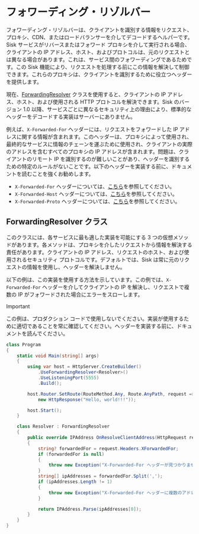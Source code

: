# フォワーディング・リゾルバー

フォワーディング・リゾルバーは、クライアントを識別する情報をリクエスト、プロキシ、CDN、またはロードバランサーを介してデコードするヘルパーです。Sisk サービスがリバースまたはフォワード プロキシを介して実行される場合、クライアントの IP アドレス、ホスト、およびプロトコルは、元のリクエストとは異なる場合があります。これは、サービス間のフォワーディングであるためです。この Sisk 機能により、リクエストを処理する前にこの情報を解決して制御できます。これらのプロキシは、クライアントを識別するために役立つヘッダーを提供します。

現在、[ForwardingResolver](/api/Sisk.Core.Http.ForwardingResolver) クラスを使用すると、クライアントの IP アドレス、ホスト、および使用される HTTP プロトコルを解決できます。Sisk のバージョン 1.0 以降、サービスごとに異なるセキュリティ上の理由により、標準的なヘッダーをデコードする実装はサーバーにありません。

例えば、`X-Forwarded-For` ヘッダーには、リクエストをフォワードした IP アドレスに関する情報が含まれます。このヘッダーは、プロキシによって使用され、最終的なサービスに情報のチェーンを運ぶために使用され、クライアントの実際のアドレスを含むすべてのプロキシの IP アドレスが含まれます。問題は、クライアントのリモート IP を識別するのが難しいことがあり、ヘッダーを識別するための特定のルールがないことです。以下のヘッダーを実装する前に、ドキュメントを読むことを強くお勧めします。

- `X-Forwarded-For` ヘッダーについては、[こちら](https://developer.mozilla.org/en-US/docs/Web/HTTP/Headers/X-Forwarded-For#security_and_privacy_concerns)を参照してください。
- `X-Forwarded-Host` ヘッダーについては、[こちら](https://developer.mozilla.org/en-US/docs/Web/HTTP/Headers/X-Forwarded-Host)を参照してください。
- `X-Forwarded-Proto` ヘッダーについては、[こちら](https://developer.mozilla.org/en-US/docs/Web/HTTP/Headers/X-Forwarded-Proto)を参照してください。

## ForwardingResolver クラス

このクラスには、各サービスに最も適した実装を可能にする 3 つの仮想メソッドがあります。各メソッドは、プロキシを介したリクエストから情報を解決する責任があります。クライアントの IP アドレス、リクエストのホスト、および使用されるセキュリティ プロトコルです。デフォルトでは、Sisk は常に元のリクエストの情報を使用し、ヘッダーを解決しません。

以下の例は、この実装を使用する方法を示しています。この例では、`X-Forwarded-For` ヘッダーを介してクライアントの IP を解決し、リクエストで複数の IP がフォワードされた場合にエラーをスローします。

> [!IMPORTANT]
> この例は、プロダクション コードで使用しないでください。実装が使用するために適切であることを常に確認してください。ヘッダーを実装する前に、ドキュメントを読んでください。

```csharp
class Program
{
    static void Main(string[] args)
    {
        using var host = HttpServer.CreateBuilder()
            .UseForwardingResolver<Resolver>()
            .UseListeningPort(5555)
            .Build();

        host.Router.SetRoute(RouteMethod.Any, Route.AnyPath, request =>
            new HttpResponse("Hello, world!!!"));

        host.Start();
    }

    class Resolver : ForwardingResolver
    {
        public override IPAddress OnResolveClientAddress(HttpRequest request, IPEndPoint connectingEndpoint)
        {
            string? forwardedFor = request.Headers.XForwardedFor;
            if (forwardedFor is null)
            {
                throw new Exception("X-Forwarded-For ヘッダーが見つかりません。");
            }
            string[] ipAddresses = forwardedFor.Split(',');
            if (ipAddresses.Length != 1)
            {
                throw new Exception("X-Forwarded-For ヘッダーに複数のアドレスがあります。");
            }

            return IPAddress.Parse(ipAddresses[0]);
        }
    }
}
```